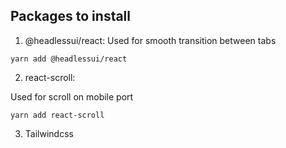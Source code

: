 ## Packages to install

1. @headlessui/react:
Used for smooth transition between tabs

``
yarn add @headlessui/react
``

2. react-scroll:

Used for scroll on mobile port

``
yarn add react-scroll
``

3. Tailwindcss

